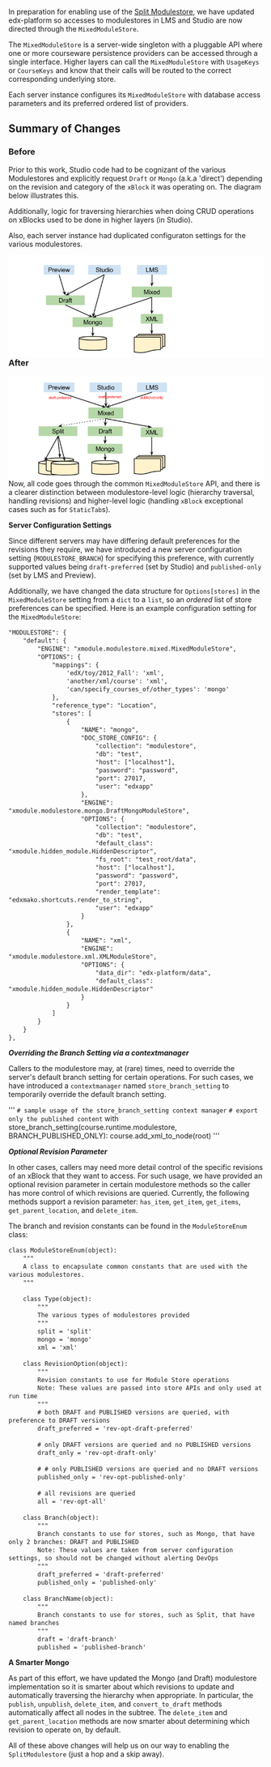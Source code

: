 In preparation for enabling use of the [Split Modulestore](https://github.com/edx/edx-platform/wiki/Split%3A-the-versioning%2C-structure-saving-DAO), we have updated edx-platform so accesses to modulestores in LMS and Studio are now directed through the `MixedModuleStore`.

The `MixedModuleStore` is a server-wide singleton with a pluggable API where one or more courseware persistence providers can be accessed through a single interface.  Higher layers can call the `MixedModuleStore` with `UsageKeys` or `CourseKeys` and know that their calls will be routed to the correct corresponding underlying store.

Each server instance configures its `MixedModuleStore` with database access parameters and its preferred ordered list of providers.

## Summary of Changes
### Before
Prior to this work, Studio code had to be cognizant of the various Modulestores and explicitly request `Draft` or `Mongo` (a.k.a 'direct') depending on the revision and category of the `xBlock` it was operating on.  The diagram below illustrates this.

Additionally, logic for traversing hierarchies when doing CRUD operations on xBlocks used to be done in higher layers (in Studio).  

Also, each server instance had duplicated configuraton settings for the various modulestores.   

<img alt="master" src="git-diagrams/mixed_modulestore_before.png" style="float:right">

### After
<img alt="master" src="git-diagrams/mixed_modulestore_after.png" style="float:right">

Now, all code goes through the common `MixedModuleStore` API, and there is a clearer distinction between modulestore-level logic (hierarchy traversal, handling revisions) and higher-level logic (handling `xBlock` exceptional cases such as for `StaticTab`s).

**Server Configuration Settings**

Since different servers may have differing default preferences for the revisions they require, we have 
introduced a new server configuration setting (`MODULESTORE_BRANCH`) for specifying this preference, with currently supported values being `draft-preferred` (set by Studio) and `published-only` (set by LMS and Preview).

Additionally, we have changed the data structure for `Options[stores]` in the `MixedModuleStore` setting from a `dict` to a `list`, so an _ordered_ list of store preferences can be specified.  Here is an example configuration setting for the `MixedModuleStore`:

```
"MODULESTORE": {
    "default": {
        "ENGINE": "xmodule.modulestore.mixed.MixedModuleStore",
        "OPTIONS": {
            "mappings": {
                'edX/toy/2012_Fall': 'xml',
                'another/xml/course': 'xml',
                'can/specify_courses_of/other_types': 'mongo'
            },
            "reference_type": "Location",
            "stores": [
                {
                    "NAME": "mongo",
                    "DOC_STORE_CONFIG": {
                        "collection": "modulestore",
                        "db": "test",
                        "host": ["localhost"],
                        "password": "password",
                        "port": 27017,
                        "user": "edxapp"
                    },
                    "ENGINE": "xmodule.modulestore.mongo.DraftMongoModuleStore",
                    "OPTIONS": {
                        "collection": "modulestore",
                        "db": "test",
                        "default_class": "xmodule.hidden_module.HiddenDescriptor",
                        "fs_root": "test_root/data",
                        "host": ["localhost"],
                        "password": "password",
                        "port": 27017,
                        "render_template": "edxmako.shortcuts.render_to_string",
                        "user": "edxapp"
                    }
                },
                {
                    "NAME": "xml",
                    "ENGINE": "xmodule.modulestore.xml.XMLModuleStore",
                    "OPTIONS": {
                        "data_dir": "edx-platform/data",
                        "default_class": "xmodule.hidden_module.HiddenDescriptor"
                    }
                }
            ]
        }
    }
},
```


***Overriding the Branch Setting via a contextmanager***

Callers to the modulestore may, at (rare) times, need to override the server's default branch setting for certain operations.  For such cases, we have introduced a `contextmanager` named `store_branch_setting` to temporarily override the default branch setting.

'''
`# sample usage of the store_branch_setting context manager`
`# export only the published content`
with store_branch_setting(course.runtime.modulestore, BRANCH_PUBLISHED_ONLY):
    course.add_xml_to_node(root)
'''

***Optional Revision Parameter***

In other cases, callers may need more detail control of the specific revisions of an xBlock that they want to access.  For such usage, we have provided an optional revision parameter in certain modulestore methods so the caller has more control of which revisions are queried. Currently, the following methods support a revision parameter: `has_item`, `get_item`, `get_items`, `get_parent_location`, and `delete_item`.

The branch and revision constants can be found in the `ModuleStoreEnum` class:

```
class ModuleStoreEnum(object):
    """
    A class to encapsulate common constants that are used with the various modulestores.
    """

    class Type(object):
        """
        The various types of modulestores provided
        """
        split = 'split'
        mongo = 'mongo'
        xml = 'xml'

    class RevisionOption(object):
        """
        Revision constants to use for Module Store operations
        Note: These values are passed into store APIs and only used at run time
        """
        # both DRAFT and PUBLISHED versions are queried, with preference to DRAFT versions
        draft_preferred = 'rev-opt-draft-preferred'

        # only DRAFT versions are queried and no PUBLISHED versions
        draft_only = 'rev-opt-draft-only'

        # # only PUBLISHED versions are queried and no DRAFT versions
        published_only = 'rev-opt-published-only'

        # all revisions are queried
        all = 'rev-opt-all'

    class Branch(object):
        """
        Branch constants to use for stores, such as Mongo, that have only 2 branches: DRAFT and PUBLISHED
        Note: These values are taken from server configuration settings, so should not be changed without alerting DevOps
        """
        draft_preferred = 'draft-preferred'
        published_only = 'published-only'

    class BranchName(object):
        """
        Branch constants to use for stores, such as Split, that have named branches
        """
        draft = 'draft-branch'
        published = 'published-branch'
```

**A Smarter Mongo**

As part of this effort, we have updated the Mongo (and Draft) modulestore implementation so it is smarter about which revisions to update and automatically traversing the hierarchy when appropriate.  In particular, the `publish`, `unpublish`, `delete_item`, and `convert_to_draft` methods automatically affect all nodes in the subtree.  The `delete_item` and `get_parent_location` methods are now smarter about determining which revision to operate on, by default.


All of these above changes will help us on our way to enabling the `SplitModulestore` (just a hop and a skip away).